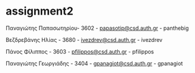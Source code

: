 # assignment2
Παναγιώτης Παπασωτηρίου- 3602 - papasotip@csd.auth.gr - panthebig

Βεζδρεβάνης Ηλίας - 3680 - ivezdrev@csd.auth.gr - ivezdrev

Πάνος Φίλιππος - 3603 - pfilippos@csd.auth.gr - pfilippos

Παναγιώτης Γεωργιάδης - 3404 - gpanagiot@csd.auth.gr - gpanagiot
